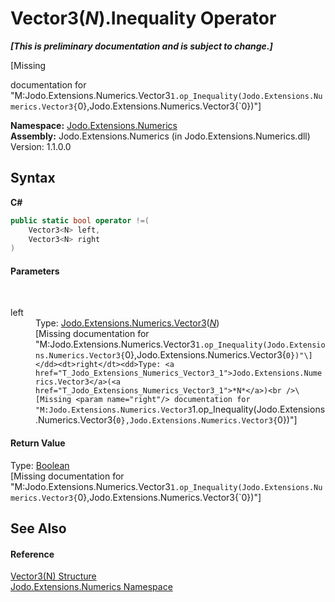 # Vector3(*N*).Inequality Operator 
 _**\[This is preliminary documentation and is subject to change.\]**_

\[Missing <summary> documentation for "M:Jodo.Extensions.Numerics.Vector3`1.op_Inequality(Jodo.Extensions.Numerics.Vector3{`0},Jodo.Extensions.Numerics.Vector3{`0})"\]

**Namespace:**&nbsp;<a href="N_Jodo_Extensions_Numerics">Jodo.Extensions.Numerics</a><br />**Assembly:**&nbsp;Jodo.Extensions.Numerics (in Jodo.Extensions.Numerics.dll) Version: 1.1.0.0

## Syntax

**C#**<br />
``` C#
public static bool operator !=(
	Vector3<N> left,
	Vector3<N> right
)
```


#### Parameters
&nbsp;<dl><dt>left</dt><dd>Type: <a href="T_Jodo_Extensions_Numerics_Vector3_1">Jodo.Extensions.Numerics.Vector3</a>(<a href="T_Jodo_Extensions_Numerics_Vector3_1">*N*</a>)<br />\[Missing <param name="left"/> documentation for "M:Jodo.Extensions.Numerics.Vector3`1.op_Inequality(Jodo.Extensions.Numerics.Vector3{`0},Jodo.Extensions.Numerics.Vector3{`0})"\]</dd><dt>right</dt><dd>Type: <a href="T_Jodo_Extensions_Numerics_Vector3_1">Jodo.Extensions.Numerics.Vector3</a>(<a href="T_Jodo_Extensions_Numerics_Vector3_1">*N*</a>)<br />\[Missing <param name="right"/> documentation for "M:Jodo.Extensions.Numerics.Vector3`1.op_Inequality(Jodo.Extensions.Numerics.Vector3{`0},Jodo.Extensions.Numerics.Vector3{`0})"\]</dd></dl>

#### Return Value
Type: <a href="https://docs.microsoft.com/dotnet/api/system.boolean" target="_blank" rel="noopener noreferrer">Boolean</a><br />\[Missing <returns> documentation for "M:Jodo.Extensions.Numerics.Vector3`1.op_Inequality(Jodo.Extensions.Numerics.Vector3{`0},Jodo.Extensions.Numerics.Vector3{`0})"\]

## See Also


#### Reference
<a href="T_Jodo_Extensions_Numerics_Vector3_1">Vector3(N) Structure</a><br /><a href="N_Jodo_Extensions_Numerics">Jodo.Extensions.Numerics Namespace</a><br />